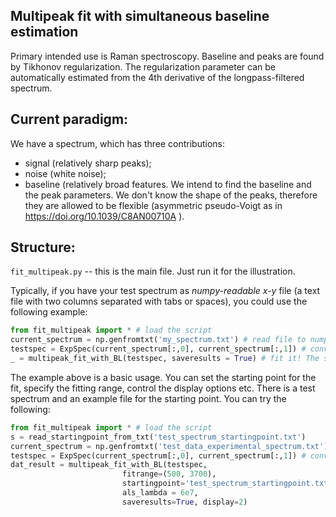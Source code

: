 ﻿
## Multipeak fit with simultaneous baseline estimation

Primary intended use is Raman spectroscopy. Baseline and peaks are found by Tikhonov regularization.
The regularization parameter can be automatically estimated from the 4th derivative of the longpass-filtered spectrum.

## Current paradigm:
We have a spectrum, which has three contributions:
* signal (relatively sharp peaks);
* noise (white noise);
* baseline (relatively broad features.
We intend to find the baseline and the peak parameters. We don't know the shape of the peaks, therefore they are allowed to be flexible (asymmetric pseudo-Voigt as in https://doi.org/10.1039/C8AN00710A ).



## Structure:
```fit_multipeak.py``` -- this is the main file. Just run it for the illustration.

Typically, if you have your test spectrum as *numpy-readable* *x-y* file (a text file with two columns separated with tabs or spaces), you could use the following example:
```python
from fit_multipeak import * # load the script
current_spectrum = np.genfromtxt('my_spectrum.txt') # read file to numpy format
testspec = ExpSpec(current_spectrum[:,0], current_spectrum[:,1]) # convert the spectrum to an *object* of a specific format.
_ = multipeak_fit_with_BL(testspec, saveresults = True) # fit it! The starting point will be generated automatically from *find_da_peaks* function.
```

The example above is a basic usage. You can set the starting point for the fit, specify the fitting range, control the display options etc.
There is a test spectrum and an example file for the starting point. You can try the following:
```python
from fit_multipeak import * # load the script
s = read_startingpoint_from_txt('test_spectrum_startingpoint.txt')
current_spectrum = np.genfromtxt('test_data_experimental_spectrum.txt') # read file to numpy format
testspec = ExpSpec(current_spectrum[:,0], current_spectrum[:,1]) # convert the spectrum to an *object* of a specific format.
dat_result = multipeak_fit_with_BL(testspec,
                         fitrange=(500, 3700),
                         startingpoint='test_spectrum_startingpoint.txt',
                         als_lambda = 6e7,
                         saveresults=True, display=2)
```